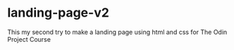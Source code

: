 # landing-page-v2

This my second try to make a landing page using html and css for The Odin Project Course